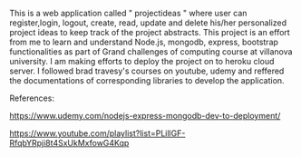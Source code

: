This is a web application called " projectideas " where user can register,login, logout, create, read, update and delete his/her personalized project ideas to keep track of the project abstracts. This project is an effort from me to learn and understand Node.js, mongodb, express, bootstrap functionalities as part of Grand challenges of computing course at villanova university. I am making efforts to deploy the project on to heroku cloud server. I followed brad travesy's courses on youtube, udemy and reffered the documentations of corresponding libraries to develop the application.

References:

https://www.udemy.com/nodejs-express-mongodb-dev-to-deployment/

https://www.youtube.com/playlist?list=PLillGF-RfqbYRpji8t4SxUkMxfowG4Kqp
